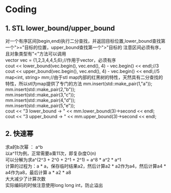 # Coding
## 1. STL lower_bound/upper_bound
对一个有序区间\[begin,end)执行二分查找，并返回目标位置,lower_bound查找第一个">="目标的位置，upper_bound查找第一个">"目标的
注意区间必须有序，且对象类型有"<"方法可以调用  
vector<int> vec = {1,2,3,4,4,5,6};//作用于vector，必须有序  
cout << lower_bound(vec.begin(), vec.end(), 4) - vec.begin() << endl;//3  
cout << upper_bound(vec.begin(), vec.end(), 4) - vec.begin() << endl;//5  
map<int, string> mm;//由于stl map内部的红黑树的特性，天然具有二分查找的特性，所以stl为map提供了专门的方法
mm.insert(std::make_pair(1,"a"));  
mm.insert(std::make_pair(2,"b"));  
mm.insert(std::make_pair(3,"c"));  
mm.insert(std::make_pair(4,"d"));  
mm.insert(std::make_pair(5,"e"));  
cout << "3 lower_bound -> " << mm.lower_bound(3)->second << endl;  
cout << "3 upper_bound -> " << mm.upper_bound(3)->second << endl;
## 2. 快速幂 
求a的b次幂 ： a^b  
  以a^11为例，正常需要a乘11次，即复杂度O(n)  
  可以分解为求a^(2^3 + 2^0 + 2^1 + 2^1) = a^8 * a^2 * a^1  
  计算的过程为：a * a，保存临时结果a2，然后计算a2 * a2作为a4，然后计算a4 * a4作为a8，最后计算 a * a2 * a8  
  大大减少了计算次数  
  实际编码的时候注意使用long long int，防止溢出  
